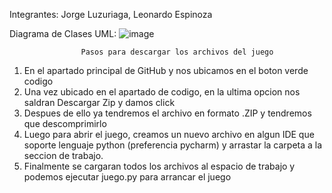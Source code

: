 Integrantes: Jorge Luzuriaga, Leonardo Espinoza

Diagrama de Clases UML:
![image](https://github.com/user-attachments/assets/10676cb2-b0bf-4f63-9efe-f2a79cd6089a)


                    Pasos para descargar los archivos del juego
1) En el apartado principal de GitHub y nos ubicamos en el boton verde codigo
2) Una vez ubicado en el apartado de codigo, en la ultima opcion nos saldran Descargar Zip y damos click
3) Despues de ello ya tendremos el archivo en formato .ZIP y tendremos que descomprimirlo
4) Luego para abrir el juego, creamos un nuevo archivo en algun IDE que soporte lenguaje python (preferencia pycharm) y arrastar la carpeta a la seccion de trabajo.
5) Finalmente se cargaran todos los archivos al espacio de trabajo y podemos ejecutar juego.py para arrancar el juego 
